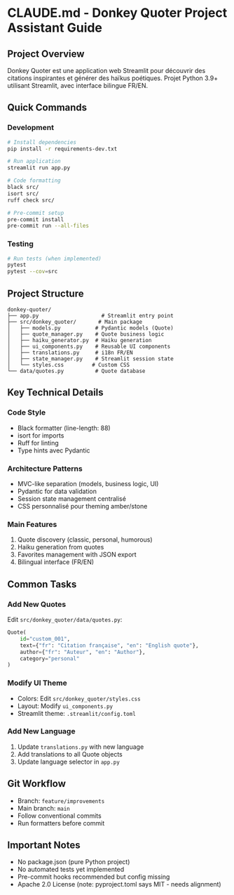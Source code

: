 # CLAUDE.md - Donkey Quoter Project Assistant Guide

## Project Overview
Donkey Quoter est une application web Streamlit pour découvrir des citations inspirantes et générer des haïkus poétiques. Projet Python 3.9+ utilisant Streamlit, avec interface bilingue FR/EN.

## Quick Commands

### Development
```bash
# Install dependencies
pip install -r requirements-dev.txt

# Run application
streamlit run app.py

# Code formatting
black src/
isort src/
ruff check src/

# Pre-commit setup
pre-commit install
pre-commit run --all-files
```

### Testing
```bash
# Run tests (when implemented)
pytest
pytest --cov=src
```

## Project Structure
```
donkey-quoter/
├── app.py                    # Streamlit entry point
├── src/donkey_quoter/       # Main package
│   ├── models.py           # Pydantic models (Quote)
│   ├── quote_manager.py    # Quote business logic
│   ├── haiku_generator.py  # Haiku generation
│   ├── ui_components.py    # Reusable UI components
│   ├── translations.py     # i18n FR/EN
│   ├── state_manager.py    # Streamlit session state
│   └── styles.css         # Custom CSS
└── data/quotes.py          # Quote database
```

## Key Technical Details

### Code Style
- Black formatter (line-length: 88)
- isort for imports
- Ruff for linting
- Type hints avec Pydantic

### Architecture Patterns
- MVC-like separation (models, business logic, UI)
- Pydantic for data validation
- Session state management centralisé
- CSS personnalisé pour theming amber/stone

### Main Features
1. Quote discovery (classic, personal, humorous)
2. Haiku generation from quotes
3. Favorites management with JSON export
4. Bilingual interface (FR/EN)

## Common Tasks

### Add New Quotes
Edit `src/donkey_quoter/data/quotes.py`:
```python
Quote(
    id="custom_001",
    text={"fr": "Citation française", "en": "English quote"},
    author={"fr": "Auteur", "en": "Author"},
    category="personal"
)
```

### Modify UI Theme
- Colors: Edit `src/donkey_quoter/styles.css`
- Layout: Modify `ui_components.py`
- Streamlit theme: `.streamlit/config.toml`

### Add New Language
1. Update `translations.py` with new language
2. Add translations to all Quote objects
3. Update language selector in `app.py`

## Git Workflow
- Branch: `feature/improvements`
- Main branch: `main`
- Follow conventional commits
- Run formatters before commit

## Important Notes
- No package.json (pure Python project)
- No automated tests yet implemented
- Pre-commit hooks recommended but config missing
- Apache 2.0 License (note: pyproject.toml says MIT - needs alignment)

